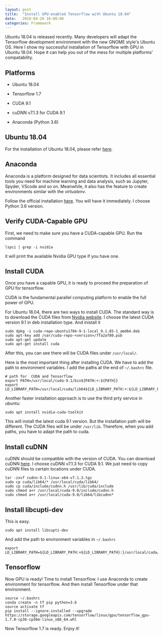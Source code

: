 ```yaml
---
layout: post
title:  "Install GPU-enabled Tensorflow with Ubuntu 18.04"
date:   2018-04-28 16:00:00
categories: Framework
---
```


Ubuntu 18.04 is released recently. Many developers will adapt the Tensorflow development environment with the new GNOME style's Ubuntu OS. Here I show my successful installation of Tensorflow with GPU in Ubuntu 18.04. Hope it can help you out of the mess for multiple platforms' compatability.

## Platforms

- Ubuntu 18.04

- Tensorflow 1.7

- CUDA 9.1

- cuDNN v7.1.3 for CUDA 9.1

- Anaconda (Python 3.6)

## Ubuntu 18.04

For the installation of Ubuntu 18.04, please refer [here](https://tutorials.ubuntu.com/tutorial/tutorial-install-ubuntu-desktop?_ga=2.151141374.653516307.1524945589-1651284035.1524945589#0).

## Anaconda

Anaconda is a platform designed for data scientists. It includes all essential tools you need for machine learning and data analysis, such as Jupyter, Spyder, VScode and so on. Meanwhile, it also has the feature to create environments similar with the *virtualenv*.

Follow the official installation [here](https://www.anaconda.com/download/#linux). You will have it immediately. I choose Python 3.6 version.

## Verify CUDA-Capable GPU

First, we need to make sure you have a CUDA-capable GPU. Run the command

```
lspci | grep -i nvidia
```

it will print the available Nvidia GPU type if you have one.

## Install CUDA

Once you have a capable GPU, it is ready to proceed the preparation of GPU for tensorflow.

CUDA is the fundamental parallel computing platform to enable the full power of GPU.

For Ubuntu 18.04, there are two ways to install CUDA. The standard way is to download the CUDA files from [Nvidia website](https://developer.nvidia.com/cuda-downloads?target_os=Linux&target_arch=x86_64&target_distro=Ubuntu&target_version=1704&target_type=deblocal). I choose the latest CUDA version 9.1 in deb installation type. And inistall it

```
sudo dpkg -i cuda-repo-ubuntu1704-9-1-local_9.1.85-1_amd64.deb
sudo apt-key add /var/cuda-repo-<version>/7fa2af80.pub
sudo apt-get update
sudo apt-get install cuda
```

After this, you can see there will be CUDA files under `/usr/local/`.

Here is the most important thing after installing CUDA. We have to add the path to environment variables. I add the paths at the end of `~/.bashrc` file.

```
# path for  CUDA and Tensorflow
export PATH=/usr/local/cuda-9.1/bin${PATH:+:${PATH}}
export LD_LIBRARY_PATH=/usr/local/cuda/lib64${LD_LIBRARY_PATH:+:${LD_LIBRARY_PATH}}
```

Another faster installation approach is to use the third prty service in ubuntu:

```
sudo apt install nvidia-cuda-toolkit
```

This will install the latest cuda 9.1 version. But the installation path will be different. The CUDA files will be under `/usr/lib`. Therefore, when you add paths, you have to adapt the path to cuda.

## Install cuDNN 

cuDNN should be compatible with the version of CUDA. You can download cuDNN [here](https://developer.nvidia.com/rdp/cudnn-download). I choose cuDNN v7.1.3 for CUDA 9.1. We just need to copy cuDNN files to certain locations under CUDA.

```
tar -zxvf cudnn-9.1-linux-x64-v7.1.3.tgz 
sudo cp cuda/lib64/* /usr/local/cuda/lib64/
sudo cp cuda/include/cudnn.h /usr/lib/cuda/include
sudo chmod a+r /usr/local/cuda-9.0/include/cudnn.h
sudo chmod a+r /usr/local/cuda-9.0/lib64/libcudnn*
```

## Install libcupti-dev

This is easy.

```
sudo apt install libcupti-dev
```

And add the path to environment variables in `~/.bashrc`

```
export LD_LIBRARY_PATH=${LD_LIBRARY_PATH:+${LD_LIBRARY_PATH}:}/usr/local/cuda/extras/CUPTI/lib64
```

## Tensorflow

Now GPU is ready! Time to install Tensorflow. I use Anaconda to create environment for tensorflow. And then install Tensorflow under that environment.

```
source ~/.bashrc
conda create -n tf pip python=3.6
source activate tf
pip install --ignore-installed --upgrade https://storage.googleapis.com/tensorflow/linux/gpu/tensorflow_gpu-1.7.0-cp36-cp36m-linux_x86_64.whl
```

Now Tensorflow 1.7 is ready. Enjoy it!







